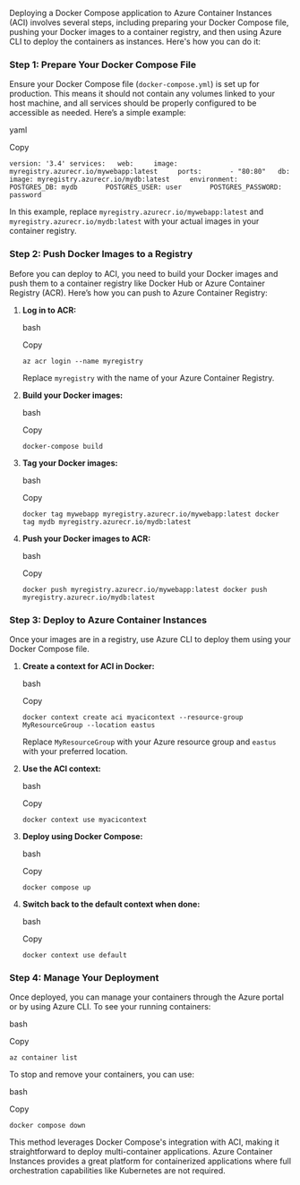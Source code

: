 Deploying a Docker Compose application to Azure Container Instances (ACI) involves several steps, including preparing your Docker Compose file, pushing your Docker images to a container registry, and then using Azure CLI to deploy the containers as instances. Here's how you can do it:

### Step 1: Prepare Your Docker Compose File

Ensure your Docker Compose file (`docker-compose.yml`) is set up for production. This means it should not contain any volumes linked to your host machine, and all services should be properly configured to be accessible as needed. Here’s a simple example:

yaml

Copy

`version: '3.4' services:   web:     image: myregistry.azurecr.io/mywebapp:latest     ports:       - "80:80"   db:     image: myregistry.azurecr.io/mydb:latest     environment:       POSTGRES_DB: mydb       POSTGRES_USER: user       POSTGRES_PASSWORD: password`

In this example, replace `myregistry.azurecr.io/mywebapp:latest` and `myregistry.azurecr.io/mydb:latest` with your actual images in your container registry.

### Step 2: Push Docker Images to a Registry

Before you can deploy to ACI, you need to build your Docker images and push them to a container registry like Docker Hub or Azure Container Registry (ACR). Here’s how you can push to Azure Container Registry:

1. **Log in to ACR:**
    
    bash
    
    Copy
    
    `az acr login --name myregistry`
    
    Replace `myregistry` with the name of your Azure Container Registry.
    
2. **Build your Docker images:**
    
    bash
    
    Copy
    
    `docker-compose build`
    
3. **Tag your Docker images:**
    
    bash
    
    Copy
    
    `docker tag mywebapp myregistry.azurecr.io/mywebapp:latest docker tag mydb myregistry.azurecr.io/mydb:latest`
    
4. **Push your Docker images to ACR:**
    
    bash
    
    Copy
    
    `docker push myregistry.azurecr.io/mywebapp:latest docker push myregistry.azurecr.io/mydb:latest`
    

### Step 3: Deploy to Azure Container Instances

Once your images are in a registry, use Azure CLI to deploy them using your Docker Compose file.

1. **Create a context for ACI in Docker:**
    
    bash
    
    Copy
    
    `docker context create aci myacicontext --resource-group MyResourceGroup --location eastus`
    
    Replace `MyResourceGroup` with your Azure resource group and `eastus` with your preferred location.
    
2. **Use the ACI context:**
    
    bash
    
    Copy
    
    `docker context use myacicontext`
    
3. **Deploy using Docker Compose:**
    
    bash
    
    Copy
    
    `docker compose up`
    
4. **Switch back to the default context when done:**
    
    bash
    
    Copy
    
    `docker context use default`
    

### Step 4: Manage Your Deployment

Once deployed, you can manage your containers through the Azure portal or by using Azure CLI. To see your running containers:

bash

Copy

`az container list`

To stop and remove your containers, you can use:

bash

Copy

`docker compose down`

This method leverages Docker Compose's integration with ACI, making it straightforward to deploy multi-container applications. Azure Container Instances provides a great platform for containerized applications where full orchestration capabilities like Kubernetes are not required.
